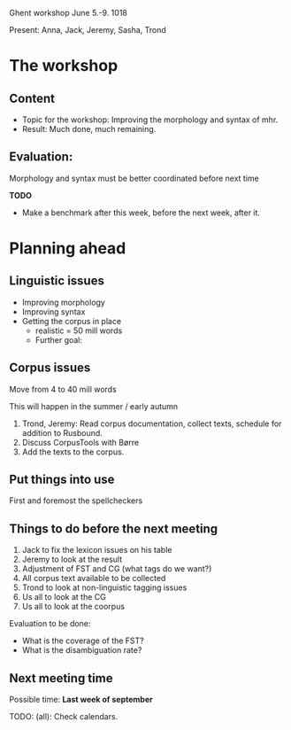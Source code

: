 

Ghent workshop June 5.-9. 1018


Present: Anna, Jack, Jeremy, Sasha, Trond


# The workshop


## Content
* Topic for the workshop: Improving the morphology and syntax of mhr. 
* Result: Much done, much remaining.


## Evaluation: 


Morphology and syntax must be better coordinated before next time


**TODO**
* Make a benchmark after this week, before the next week, after it.


# Planning ahead


## Linguistic issues


* Improving morphology
* Improving syntax
* Getting the corpus in place 
    - realistic = 50 mill words
    - Further goal: 
## Corpus issues


Move from 4 to 40 mill words


This will happen in the summer / early autumn


1. Trond, Jeremy: Read corpus documentation, collect texts, schedule for addition
to Rusbound.
1. Discuss CorpusTools with Børre
1. Add the texts to the corpus.




## Put things into use
First and foremost the spellcheckers


## Things to do before the next meeting


1. Jack to fix the lexicon issues on his table
1. Jeremy to look at the result
1. Adjustment of FST and CG (what tags do we want?)
1. All corpus text available to be collected
1. Trond to look at non-linguistic tagging issues
1. Us all to look at the CG
1. Us all to look at the coorpus


Evaluation to be done:


* What is the coverage of the FST?
* What is the disambiguation rate?




## Next meeting time


Possible time: **Last week of september** 


TODO: (all): Check calendars.




